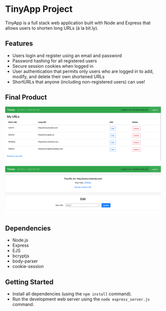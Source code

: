 # TinyApp Project

TinyApp is a full stack web application built with Node and Express that allows users to shorten long URLs (à la bit.ly).

## Features

* Users login and register using an email and password
* Password hashing for all registered users
* Secure session cookies when logged in
* User authentication that permits only users who are logged in to add, modify, and delete their own shortened URLs
* ShortURLs that anyone (including non-registered users) can use!


## Final Product

!["Screenshot of URLs page"](https://github.com/ocnerol/tinyapp/blob/main/docs/urls-page.png?raw=true)

!["Screenshot of example short URL page"](https://github.com/ocnerol/tinyapp/blob/main/docs/shortURL-page.png?raw=true)

## Dependencies

- Node.js
- Express
- EJS
- bcryptjs
- body-parser
- cookie-session

## Getting Started

- Install all dependencies (using the `npm install` command).
- Run the development web server using the `node express_server.js` command.